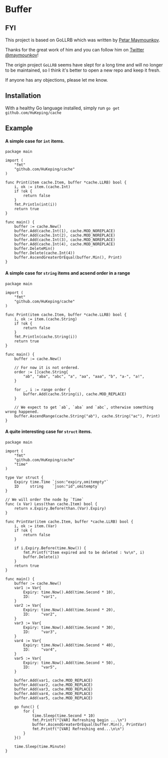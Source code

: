 # Buffer

## FYI

This project is based on GoLLRB which was written by [Petar Maymounkov](http://pdos.csail.mit.edu/~petar/).

Thanks for the great work of him and you can follow him on [Twitter @maymounkov](http://www.twitter.com/maymounkov)!

The origin project `GoLLRB` seems have slept for a long time and will no longer to be maintained, so I think
it's better to open a new repo and keep it fresh.

If anyone has any objections, please let me know.

## Installation

With a healthy Go language installed, simply run `go get github.com/HuKeping/cache`

## Example

#### A simple case for `int` items.
	package main

	import (
	    "fmt"
	    "github.com/HuKeping/cache"
	)
	
	func Print(item cache.Item, buffer *cache.LLRB) bool {
	    i, ok := item.(cache.Int)
	    if !ok {
	        return false
	    }   
	    fmt.Println(int(i))
	    return true
	}
	
	func main() {
	    buffer := cache.New()
	    buffer.Add(cache.Int(1), cache.MOD_NOREPLACE)
	    buffer.Add(cache.Int(2), cache.MOD_NOREPLACE)
	    buffer.Add(cache.Int(3), cache.MOD_NOREPLACE)
	    buffer.Add(cache.Int(4), cache.MOD_NOREPLACE)
	    buffer.DeleteMin()
	    buffer.Delete(cache.Int(4))
	    buffer.AscendGreaterOrEqual(buffer.Min(), Print)
	}

#### A simple case for `string` items and acsend order in a range 
	package main
	
	import (
		"fmt"
		"github.com/HuKeping/cache"
	)
	
	func Print(item cache.Item, buffer *cache.LLRB) bool {
		i, ok := item.(cache.String)
		if !ok {
			return false
		}
		fmt.Println(cache.String(i))
		return true
	}
	
	func main() {
		buffer := cache.New()
	
		// For now it is not ordered.
		order := []cache.String{
			"ab", "aba", "abc", "a", "aa", "aaa", "b", "a-", "a!",
		}
	
		for _, i := range order {
			buffer.Add(cache.String(i), cache.MOD_REPLACE)
		}
	
		// We expect to get `ab`, `aba` and `abc`, otherwise something wrong happened.
		buffer.AscendRange(cache.String("ab"), cache.String("ac"), Print)
	}


#### A quite interesting case for `struct` items.
	package main
	
	import (
		"fmt"
		"github.com/HuKeping/cache"
		"time"
	)
	
	type Var struct {
		Expiry time.Time `json:"expiry,omitempty"`
		ID     string    `json:"id",omitempty`
	}
	
	// We will order the node by `Time`
	func (x Var) Less(than cache.Item) bool {
		return x.Expiry.Before(than.(Var).Expiry)
	}
	
	func PrintVar(item cache.Item, buffer *cache.LLRB) bool {
		i, ok := item.(Var)
		if !ok {
			return false
		}
	
		if i.Expiry.Before(time.Now()) {
			fmt.Printf("Item expired and to be deleted : %v\n", i)
			buffer.Delete(i)
		}
		return true
	}
	
	func main() {
		buffer := cache.New()
		var1 := Var{
			Expiry: time.Now().Add(time.Second * 10),
			ID:     "var1",
		}
		var2 := Var{
			Expiry: time.Now().Add(time.Second * 20),
			ID:     "var2",
		}
		var3 := Var{
			Expiry: time.Now().Add(time.Second * 30),
			ID:     "var3",
		}
		var4 := Var{
			Expiry: time.Now().Add(time.Second * 40),
			ID:     "var4",
		}
		var5 := Var{
			Expiry: time.Now().Add(time.Second * 50),
			ID:     "var5",
		}
	
		buffer.Add(var1, cache.MOD_REPLACE)
		buffer.Add(var2, cache.MOD_REPLACE)
		buffer.Add(var3, cache.MOD_REPLACE)
		buffer.Add(var4, cache.MOD_REPLACE)
		buffer.Add(var5, cache.MOD_REPLACE)
	
		go func() {
			for {
				time.Sleep(time.Second * 10)
				fmt.Printf("[VAR] Refreshing begin ...\n")
				buffer.AscendGreaterOrEqual(buffer.Min(), PrintVar)
				fmt.Printf("[VAR] Refreshing end...\n\n")
			}
		}()
	
		time.Sleep(time.Minute)
	}

